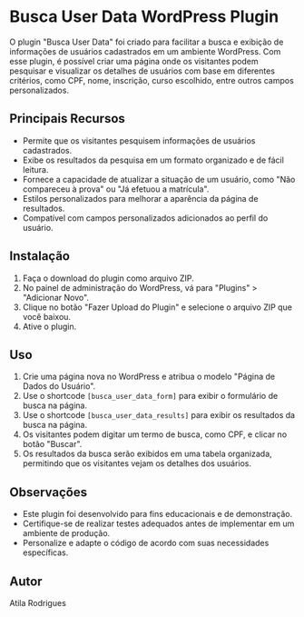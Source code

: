 # Busca User Data WordPress Plugin

O plugin "Busca User Data" foi criado para facilitar a busca e exibição de informações de usuários cadastrados em um ambiente WordPress. Com esse plugin, é possível criar uma página onde os visitantes podem pesquisar e visualizar os detalhes de usuários com base em diferentes critérios, como CPF, nome, inscrição, curso escolhido, entre outros campos personalizados.

## Principais Recursos

- Permite que os visitantes pesquisem informações de usuários cadastrados.
- Exibe os resultados da pesquisa em um formato organizado e de fácil leitura.
- Fornece a capacidade de atualizar a situação de um usuário, como "Não compareceu à prova" ou "Já efetuou a matrícula".
- Estilos personalizados para melhorar a aparência da página de resultados.
- Compatível com campos personalizados adicionados ao perfil do usuário.

## Instalação

1. Faça o download do plugin como arquivo ZIP.
2. No painel de administração do WordPress, vá para "Plugins" > "Adicionar Novo".
3. Clique no botão "Fazer Upload do Plugin" e selecione o arquivo ZIP que você baixou.
4. Ative o plugin.

## Uso

1. Crie uma página nova no WordPress e atribua o modelo "Página de Dados do Usuário".
2. Use o shortcode `[busca_user_data_form]` para exibir o formulário de busca na página.
3. Use o shortcode `[busca_user_data_results]` para exibir os resultados da busca na página.
4. Os visitantes podem digitar um termo de busca, como CPF, e clicar no botão "Buscar".
5. Os resultados da busca serão exibidos em uma tabela organizada, permitindo que os visitantes vejam os detalhes dos usuários.

## Observações

- Este plugin foi desenvolvido para fins educacionais e de demonstração.
- Certifique-se de realizar testes adequados antes de implementar em um ambiente de produção.
- Personalize e adapte o código de acordo com suas necessidades específicas.

## Autor

Atila Rodrigues
